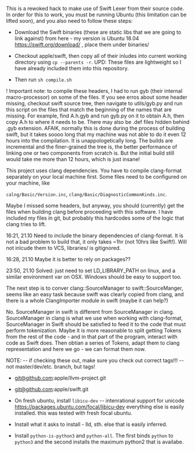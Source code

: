 This is a rewoked hack to make use of Swift Lexer from their
source code. In order for this to work, you must be running
Ubuntu (this limitation can be lifted soon), and you also
need to follow these steps:

- Download the Swift binaries (these are static libs that we
are going to link against) from here - my version is Ubuntu 18.04
https://swift.org/download/ , place them under binaries/

- Checkout apple/swift, then copy all of their inludes into current
working directory using `cp --parents -r`.
UPD: These files are lightweight so I have already included them
into this repository.

- Then run `sh compile.sh`

! Important note: to compile these headers, I had to run gyb (their
internal macro-processor) on some of the files. If you see erros
about some header missing, checkout swift source tree, then navigate
to utils/gyb.py and run this script on the files that match the beginning
of the names that are missing. For example, find A.h.gyb and run gyb.py
on it to obtain A.h, then copy A.h to where it needs to be. There may also
be .def files hidden behind .gyb extension. AFAIK, normally this is done
during the process of building swift, but it takes soooo long that my
machine was not able to do it even 12 hours into the compilation. It is
unappologetically long. The builds are incremental and the finer-grained
the tree is, the better performance of linking one or two components from
scratch is. But the initial build still would take me more than 12 hours,
which is just insane!

This project uses clang dependencies. You have to compile clang-format
separately on your local machine first. Some files need to be configured
on your machine, like

`calng/Basic/Version.inc`,
`clang/Basic/DiagnosticCommonKinds.inc`.

Maybe I missed some headers, but anyway, you should (currently) get
the files when building clang before proceeding with this software.
I have included my files in git, but probably this hardcodes some of
the logic that clang tries to lift.

16:21, 21.10
Need to include the binary dependencies of clang-format. It is not a
bad problem to build that, it only takes ~1hr (not 10hrs like Swift!).
Will not inlcude them to VCS, libraries/ is gitignored.

16:28, 21.10 Maybe it is better to rely on packages??

23:50, 21.10 Solved: just need to set LD_LIBRARY_PATH on linux, and a
similar environment var on OSX. Windows should be easy to support too.

The next step is to conver clang::SourceManager to swift::SourceManger,
seems like an easy task because swift was clearly copied from clang, and
there is a whole ClangImporter module in swift (maybe it can help?)

No. SourceManager in swift is different from SourceManager in clang.
SourceManager in clang is what we use when working with clang-format,
SourceManager in Swift should be satisfied to feed it to the code that
must perform tokenization. Maybe it is more reasonable to split
getting Tokens from the rest of the code - and in that part of the
program, interact with code as Swift does. Then obtian a series of
Tokens, adapt them to clang representation and here we go - we can format
them now.

NOTE: -- if checking these out, make sure you check out correct tags!!!
      -- not master/dev/etc. branch, but tags!

- git@github.com:apple/llvm-project.git
- git@github.com:apple/swift.git


- On fresh ubuntu, install `libicu-dev` -- intenrational support for unicode
https://packages.ubuntu.com/focal/libicu-dev
everything else is easily installed. this was tested with fresh focal ubuntu.

- Install what it asks to install - lld, sth. else that is easily inferred.
- Install `python-is-python3` and `python-all`. The first binds `python` to
`python3` and the second installs the maximum python2 that is availabe.
